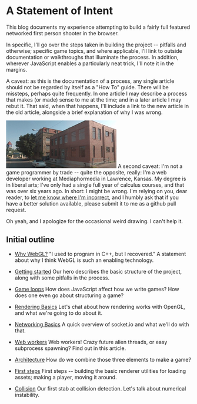 # A Statement of Intent

This blog documents my experience attempting to build a fairly full featured
networked first person shooter in the browser.

In specific, I'll go over the steps taken in building the project -- pitfalls and otherwise; specific
game topics, and where applicable, I'll link to outside documentation or walkthroughs that illuminate the
process. In addition, wherever JavaScript enables a particularly neat trick, I'll note it in the margins.

A caveat: as this is the documentation of a process, any single article should not be regarded by itself as
a "How To" guide. There will be missteps, perhaps quite frequently. In one article I may describe a process
that makes (or made) sense to me at the time; and in a later article I may rebut it. That said, when that happens,
I'll include a link to the new article in the old article, alongside a brief explanation of why I was wrong.

![right](/media/img/mpm.png) A second caveat: I'm not a game programmer by trade -- quite the opposite, really: I'm a web developer working
at Mediaphormedia in Lawrence, Kansas. My degree is in liberal arts; I've only had a single full year of 
calculus courses, and that was over six years ago. In short: I might be wrong. I'm relying on you, dear reader,
to [let me know where I'm incorrect](http://github.com/chrisdickinson/fpsjs/issues), and I humbly ask that if
you have a better solution available, please submit it to me as a github pull request. 

Oh yeah, and I apologize for the occasional weird drawing. I can't help it.

## Initial outline

* [Why WebGL?](#intro)
  "I used to program in C++, but I recovered." A statement about why I think WebGL is such an enabling technology.

* [Getting started](#getting-started)
  Our hero describes the basic structure of the project, along with some pitfalls in the process.

* [Game loops](#game-loops)
  How does JavaScript affect how we write games? How does one even go about structuring a game?

* [Rendering Basics](#rendering)
  Let's chat about how rendering works with OpenGL, and what we're going to do about it.
 
* [Networking Basics](#networking)
  A quick overview of socket.io and what we'll do with that.

* [Web workers](#web-workers)
  Web workers! Crazy future alien threads, or easy subprocess spawning? Find out in this article.

* [Architecture](#architecture)
  How do we combine those three elements to make a game?

* [First steps](#first-steps)
  First steps -- building the basic renderer utilities for loading assets; making a player, moving it around.

* [Collision](#collision-part-1)
  Our first stab at collision detection. Let's talk about numerical instability.

